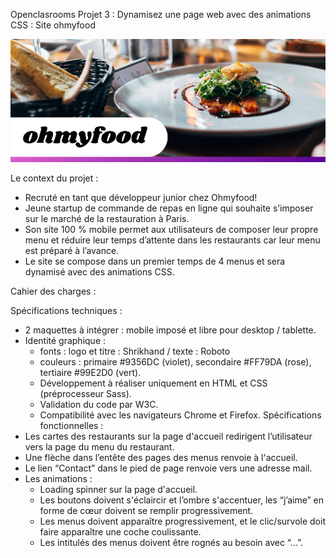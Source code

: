 Openclasrooms Projet 3 : 
Dynamisez une page web avec des animations CSS : Site ohmyfood

![banner](./img/ohmyfoodbanner.png)

Le context du projet :
 - Recruté en tant que développeur junior chez Ohmyfood!
 - Jeune startup de commande de repas en ligne qui souhaite s’imposer sur le marché de la restauration à Paris.
 - Son site 100 % mobile permet aux utilisateurs de composer leur propre menu et réduire leur temps d’attente dans les restaurants car leur menu est préparé à l’avance.
 - Le site se compose dans un premier temps de 4 menus et sera dynamisé avec des animations CSS.

 Cahier des charges : 

Spécifications techniques : 
 - 2 maquettes à intégrer : mobile imposé et libre pour desktop / tablette.
 - Identité graphique :
    - fonts : logo et titre : Shrikhand / texte : Roboto
    - couleurs : primaire #9356DC (violet), secondaire #FF79DA (rose), tertiaire #99E2D0 (vert).
    - Développement à réaliser uniquement en HTML et CSS (préprocesseur Sass). 
    - Validation du code par W3C.
    - Compatibilité avec les navigateurs Chrome et Firefox.
Spécifications fonctionnelles : 
 - Les cartes des restaurants sur la page d'accueil redirigent l’utilisateur vers la page du menu du restaurant.
 - Une flèche dans l’entête des pages des menus renvoie à l'accueil.
 - Le lien “Contact” dans le pied de page renvoie vers une adresse mail.
 - Les animations : 
    - Loading spinner sur la page d'accueil.
    - Les boutons doivent s'éclaircir et l’ombre s'accentuer, les “j’aime” en forme de cœur doivent se remplir progressivement. 
    - Les menus doivent apparaître progressivement, et le clic/survole doit faire apparaître une coche coulissante.
    - Les intitulés des menus doivent être rognés au besoin avec “...”.


